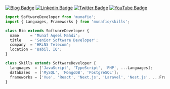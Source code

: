 [![Blog Badge](https://img.shields.io/badge/Blog-000000?style=for-the-badge&logo=google-chrome&logoColor=white)](https://blog.munafio.com)
[![Linkedin Badge](https://img.shields.io/badge/-LinkedIn-0e76a8?style=for-the-badge&logo=Linkedin&logoColor=white)](https://linkedin.com/in/munafio)
[![Twitter Badge](https://img.shields.io/badge/-Twitter-00acee?style=for-the-badge&logo=Twitter&logoColor=white)](https://twitter.com/munafiofficial)
[![YouTube Badge](https://img.shields.io/badge/-YouTube-e4405f?style=for-the-badge&logo=Youtube&logoColor=white)](https://youtube.com/munafio/)

```javascript
import SoftwareDeveloper from 'munafio';
import { Languages, Frameworks } from 'munafio/skills';

class Bio extends SoftwareDeveloper {
  name     = 'Munaf Aqeel Mahdi';
  title    = 'Senior Software Developer';
  company  = 'HRiNS Telecom';
  location = 'Babil, IQ';
}

class Skills extends SoftwareDeveloper {
  languages  = ['JavaScript', 'TypeScript', 'PHP', ...Languages];
  databases  = ['MySQL', 'MongoDB', 'PostgreSQL'];
  frameworks = ['Vue', 'React', 'Next.js', 'Laravel', 'Nest.js', ...Frameworks];
}

```

